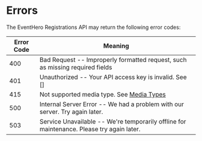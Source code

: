 # Errors

The EventHero Registrations API may return the following error codes:

Error Code | Meaning
---------- | -------
400 | Bad Request -- Improperly formatted request, such as missing required fields
401 | Unauthorized -- Your API access key is invalid. See []
415 | Not supported media type. See [Media Types](#media-types)
500 | Internal Server Error -- We had a problem with our server. Try again later.
503 | Service Unavailable -- We're temporarily offline for maintenance. Please try again later.
